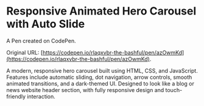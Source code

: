 # Responsive Animated Hero Carousel with Auto Slide

A Pen created on CodePen.

Original URL: [https://codepen.io/rlaqxvbr-the-bashful/pen/azOwmKd](https://codepen.io/rlaqxvbr-the-bashful/pen/azOwmKd).

A modern, responsive hero carousel built using HTML, CSS, and JavaScript. Features include automatic sliding, dot navigation, arrow controls, smooth animated transitions, and a dark-themed UI. Designed to look like a blog or news website header section, with fully responsive design and touch-friendly interaction.